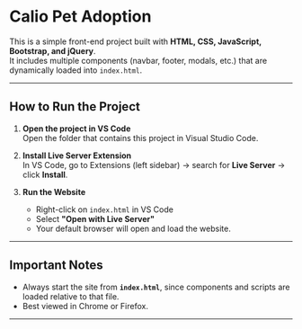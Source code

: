 # Calio Pet Adoption

This is a simple front-end project built with **HTML, CSS, JavaScript, Bootstrap, and jQuery**.  
It includes multiple components (navbar, footer, modals, etc.) that are dynamically loaded into `index.html`.

---

## How to Run the Project

1. **Open the project in VS Code**  
   Open the folder that contains this project in Visual Studio Code.

2. **Install Live Server Extension**  
   In VS Code, go to Extensions (left sidebar) → search for **Live Server** → click **Install**.

3. **Run the Website**  
   - Right-click on `index.html` in VS Code  
   - Select **"Open with Live Server"**  
   - Your default browser will open and load the website.

---

## Important Notes

- Always start the site from **`index.html`**, since components and scripts are loaded relative to that file.  
- Best viewed in Chrome or Firefox.  

---


